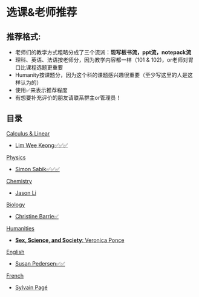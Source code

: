 # 选课&老师推荐

## 推荐格式:
- 老师们的教学方式粗略分成了三个流派：**现写板书流，ppt流，notepack流**
- 理科、英语、法语按老师分，因为教学内容都一样（101 & 102)，or老师对胃口比课程选题更重要
- Humanity按课题分，因为这个科的课题感兴趣很重要（至少写这里的人是这样认为的）
- 使用✅来表示推荐程度
- 有想要补充评价的朋友请联系群主or管理员！

## 目录
<a href="#cal_linear">Calculus & Linear</a>  
- <a href="#lim">Lim Wee Keong✅✅✅</a>
  
<a href="#phys">Physics</a>  
- <a href="#sabik">Simon Sabik✅✅✅</a>
  
<a href="#chem">Chemistry</a>  
- <a href="#jason">Jason Li</a>
  
<a href="#bio">Biology</a>  
- <a href="#barrie">Christine Barrie✅</a>
  
<a href="#hum">Humanities</a>  
- <a href="#sss">**Sex, Science, and Society**: Veronica Ponce</a>
  
<a href="#eng">English</a>  
- <a href="#pedersen">Susan Pedersen✅✅</a>
  
<a href="#fr">French</a>  
- <a href="#page">Sylvain Pagé</a>
